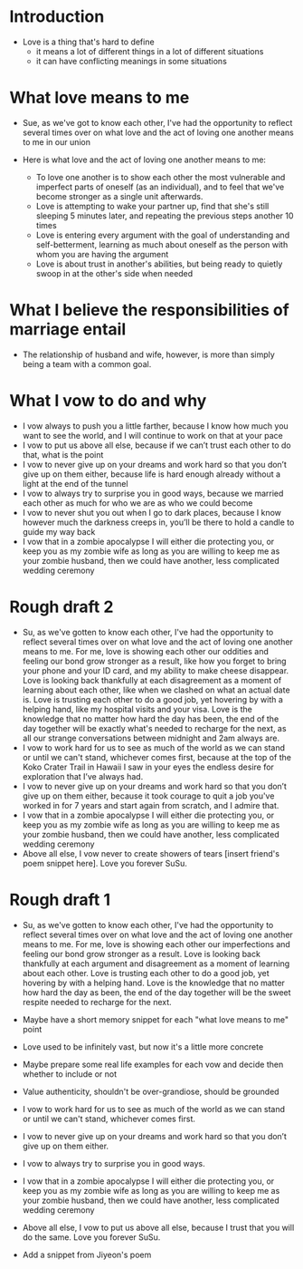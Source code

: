 # Introduction

* Love is a thing that's hard to define
    - it means a lot of different things in a lot of different situations
    - it can have conflicting meanings in some situations

# What love means to me

* Sue, as we've got to know each other, I've had the opportunity to reflect several times over on what love and the act of loving one another means to me in our union

* Here is what love and the act of loving one another means to me:
    - To love one another is to show each other the most vulnerable and imperfect parts of oneself (as an individual), and to feel that we've become stronger as a single unit afterwards.
    - Love is attempting to wake your partner up, find that she's still sleeping 5 minutes later, and repeating the previous steps another 10 times 
    - Love is entering every argument with the goal of understanding and self-betterment, learning as much about oneself as the person with whom you are having the argument
    - Love is about trust in another's abilities, but being ready to quietly swoop in at the other's side when needed

# What I believe the responsibilities of marriage entail

* The relationship of husband and wife, however, is more than simply being a team with a common goal.

# What I vow to do and why

* I vow always to push you a little farther, because I know how much you want to see the world, and I will continue to work on that at your pace
* I vow to put us above all else, because if we can’t trust each other to do that, what is the point
* I vow to never give up on your dreams and work hard so that you don’t give up on them either, because life is hard enough already without a light at the end of the tunnel
* I vow to always try to surprise you in good ways, because we married each other as much for who we are as who we could become
* I vow to never shut you out when I go to dark places, because I know however much the darkness creeps in, you’ll be there to hold a candle to guide my way back
* I vow that in a zombie apocalypse I will either die protecting you, or keep you as my zombie wife as long as you are willing to keep me as your zombie husband, then we could have another, less complicated wedding ceremony

# Rough draft 2

* Su, as we've gotten to know each other, I've had the opportunity to reflect several times over on what love and the act of loving one another means to me. For me, love is showing each other our oddities and feeling our bond grow stronger as a result, like how you forget to bring your phone and your ID card, and my ability to make cheese disappear. Love is looking back thankfully at each disagreement as a moment of learning about each other, like when we clashed on what an actual date is. Love is trusting each other to do a good job, yet hovering by with a helping hand, like my hospital visits and your visa. Love is the knowledge that no matter how hard the day has been, the end of the day together will be exactly what's needed to recharge for the next, as all our strange conversations between midnight and 2am always are.
* I vow to work hard for us to see as much of the world as we can stand or until we can't stand, whichever comes first, because at the top of the Koko Crater Trail in Hawaii I saw in your eyes the endless desire for exploration that I’ve always had.
* I vow to never give up on your dreams and work hard so that you don’t give up on them either, because it took courage to quit a job you've worked in for 7 years and start again from scratch, and I admire that.
* I vow that in a zombie apocalypse I will either die protecting you, or keep you as my zombie wife as long as you are willing to keep me as your zombie husband, then we could have another, less complicated wedding ceremony
* Above all else, I vow never to create showers of tears [insert friend's poem snippet here]. Love you forever SuSu.


# Rough draft 1

* Su, as we've gotten to know each other, I've had the opportunity to reflect several times over on what love and the act of loving one another means to me. For me, love is showing each other our imperfections and feeling our bond grow stronger as a result. Love is looking back thankfully at each argument and disagreement as a moment of learning about each other. Love is trusting each other to do a good job, yet hovering by with a helping hand. Love is the knowledge that no matter how hard the day as been, the end of the day together will be the sweet respite needed to recharge for the next.

* Maybe have a short memory snippet for each "what love means to me" point

* Love used to be infinitely vast, but now it's a little more concrete

* Maybe prepare some real life examples for each vow and decide then whether to include or not

* Value authenticity, shouldn't be over-grandiose, should be grounded

* I vow to work hard for us to see as much of the world as we can stand or until we can't stand, whichever comes first.

* I vow to never give up on your dreams and work hard so that you don’t give up on them either.

* I vow to always try to surprise you in good ways.

* I vow that in a zombie apocalypse I will either die protecting you, or keep you as my zombie wife as long as you are willing to keep me as your zombie husband, then we could have another, less complicated wedding ceremony

* Above all else, I vow to put us above all else, because I trust that you will do the same. Love you forever SuSu.

* Add a snippet from Jiyeon's poem

